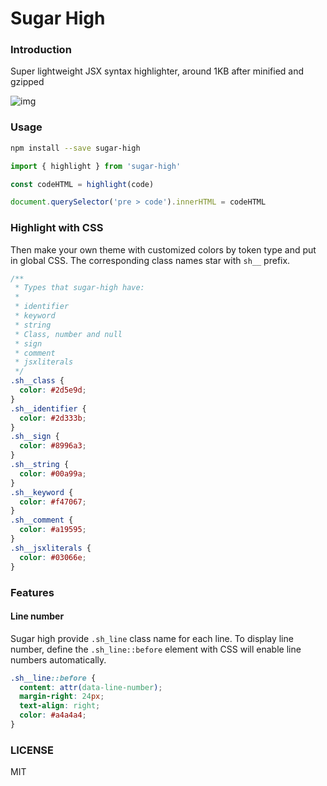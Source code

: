 # Sugar High
### Introduction

Super lightweight JSX syntax highlighter, around 1KB after minified and gzipped

![img](https://repository-images.githubusercontent.com/453236442/82cf2807-78f0-4009-bbdf-d7e753f73cf4)

### Usage

```sh
npm install --save sugar-high
```

```js
import { highlight } from 'sugar-high'

const codeHTML = highlight(code)

document.querySelector('pre > code').innerHTML = codeHTML
```

### Highlight with CSS

Then make your own theme with customized colors by token type and put in global CSS. The corresponding class names star with `sh__` prefix.

```css
/**
 * Types that sugar-high have:
 *
 * identifier
 * keyword
 * string
 * Class, number and null
 * sign
 * comment
 * jsxliterals
 */
.sh__class {
  color: #2d5e9d;
}
.sh__identifier {
  color: #2d333b;
}
.sh__sign {
  color: #8996a3;
}
.sh__string {
  color: #00a99a;
}
.sh__keyword {
  color: #f47067;
}
.sh__comment {
  color: #a19595;
}
.sh__jsxliterals {
  color: #03066e;
}
```

### Features

#### Line number

Sugar high provide `.sh_line` class name for each line. To display line number, define the `.sh_line::before` element with CSS will enable line numbers automatically.

```css
.sh__line::before {
  content: attr(data-line-number);
  margin-right: 24px;
  text-align: right;
  color: #a4a4a4;
}
```

### LICENSE

MIT

